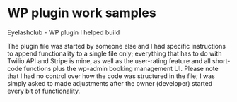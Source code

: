 # WP plugin work samples
Eyelashclub - WP plugin I helped build

The plugin file was started by someone else and I had specific instructions to append functionality to a single file only; everything that has to do with Twilio API and Stripe is mine, as well as the user-rating feature and all short-code functions plus the wp-admin booking management UI. Please note that I had no control over how the code was structured in the file; I was simply asked to made adjustments after the owner (developer) started every bit of functionality.
